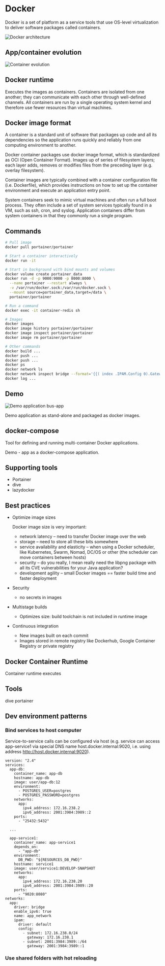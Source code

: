 # Docker

Docker is a set of platform as a service tools that use OS-level virtualization to deliver software packages called containers.

![Docker architecture](docs/Docker-linux-interfaces.svg)

## App/container evolution

![Container evolution](docs/container_evolution.svg)

## Docker runtime

Executes the images as containers. Containers are isolated from one another; they can communicate with each other through well-defined channels. All containers are run by a single operating system kernel and therefore use fewer resources than virtual machines.

## Docker image format

A container is a standard unit of software that packages up code and all its dependencies so the application runs quickly and reliably from one computing environment to another.

Docker container packages use docker image format, which is standardized as OCI (Open Container Format). Images up of series of filesystem layers; each layer adds, removes or modifies files from the preceding layer (e.g. overlay filesystem).

Container images are typically combined with a container configuration file (i.e. Dockerfile), which provides instructions on how to set up the container environment and execute an application entry point.

System containers seek to mimic virtual machines and often run a full boot process.
They often include a set of system services typically found in a VM, such as ssh, cron, and syslog. Application containers differ from system containers in that they commonly run a single program.


## Commands

```bash
# Pull image
docker pull portainer/portainer

# Start a container interactively
docker run -it 

# Start in background with bind mounts and volumes
docker volume create portainer_data
docker run -d -p 9000:9000 -p 8000:8000 \
  --name portainer --restart always \
  -v /var/run/docker.sock:/var/run/docker.sock \
  --mount source=portainer_data,target=/data \
  portainer/portainer

# Run a command
docker exec -it container-redis sh

# Images
docker images
docker image history portainer/portainer
docker image inspect portainer/portainer
docker image rm portainer/portainer

# Other commands
docker build ...
docker push ...
docker push ...
docker ps
docker network ls
docker network inspect bridge --format='{{( index .IPAM.Config 0).Gateway}}'
docker log ...

```

## Demo

![Demo application bus-app](docs/app-structure.png)

Demo application as stand-alone and packaged as docker images.

## docker-compose

Tool for defining and running multi-container Docker applications.

Demo - app as a docker-compose application.

## Supporting tools

- Portainer
- dive
- lazydocker

## Best practices

- Optimize image sizes

  Docker image size is very important:

  - network latency – need to transfer Docker image over the web
  - storage – need to store all these bits somewhere
  - service availability and elasticity – when using a Docker scheduler, like Kubernetes, Swarm, Nomad, DC/OS or other (the scheduler can move  containers between hosts)
  - security – do you really, I mean really need the libpng package with all its CVE vulnerabilities for your Java application?
  - development agility – small Docker images == faster build time and faster deployment

- Security

  - no secrets in images

- Multistage builds

  - Optimizes size: build toolchain is not included in runtime image

- Continuous integration

  - New images built on each commit
  - Images stored in remote registry like Dockerhub, Google Container Registry or private registry


## Docker Container Runtime

Container runtime executes 

## Tools

dive
portainer


## Dev environment patterns

### Bind services to host computer

Service-to-service calls can be configured via host (e.g. service can access app-service1 via special DNS name host.docker.internal:9020,
i.e. using address http://host.docker.internal:9020).

```Docker
version: "2.4"
services:
  app-db:
    container_name: app-db
    hostname: app-db
    image: user/app-db:12
    environment:
      - POSTGRES_USER=postgres
      - POSTGRES_PASSWORD=postgres
    networks:
      app:
        ipv4_address: 172.16.238.2
        ipv6_address: 2001:3984:3989::2
    ports:
      - "25432:5432"

  ...

  app-service1:
    container_name: app-service1
    depends_on:
      - "app-db"
    environment:
      DB_PWD: "${RESOURCES_DB_PWD}"
    hostname: service1
    image: user/service1:DEVELOP-SNAPSHOT
    networks:
      app:
        ipv4_address: 172.16.238.20
        ipv6_address: 2001:3984:3989::20
    ports:
      - "9020:8080"
networks:
  app:
    driver: bridge
    enable_ipv6: true
    name: app_network
    ipam:
      driver: default
      config:
        - subnet: 172.16.238.0/24
          gateway: 172.16.238.1
        - subnet: 2001:3984:3989::/64
          gateway: 2001:3984:3989::1
```

### Use shared folders with hot reloading
